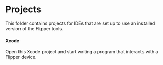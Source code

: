 # Projects

This folder contains projects for IDEs that are set up to use an installed version of the Flipper tools.

#### Xcode

Open this Xcode project and start writing a program that interacts with a Flipper device.
